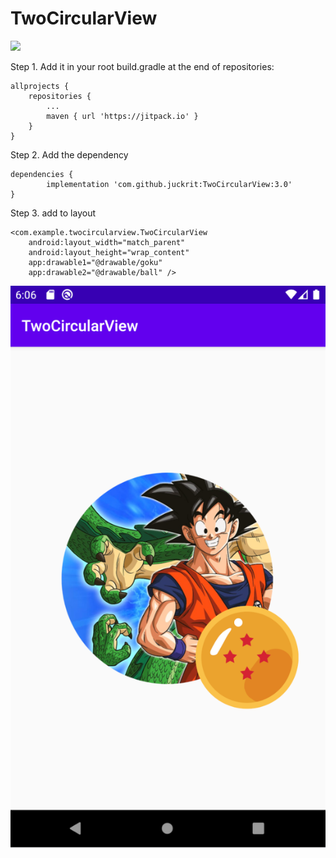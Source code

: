 # TwoCircularView

[![](https://jitpack.io/v/juckrit/TwoCircularView.svg)](https://jitpack.io/#juckrit/TwoCircularView)

Step 1. Add it in your root build.gradle at the end of repositories:

	allprojects {
		repositories {
			...
			maven { url 'https://jitpack.io' }
		}
	}
Step 2. Add the dependency

	dependencies {
	        implementation 'com.github.juckrit:TwoCircularView:3.0'
	}
  
  
  Step 3. add to layout

	<com.example.twocircularview.TwoCircularView
        android:layout_width="match_parent"
        android:layout_height="wrap_content"
        app:drawable1="@drawable/goku"
        app:drawable2="@drawable/ball" />
	
	
	
	
	
	
  
  ![alt text](https://raw.githubusercontent.com/juckrit/TwoCircularView/master/app/src/main/res/drawable/screen_shot.png)
  
